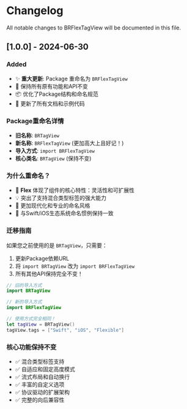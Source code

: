 # Changelog

All notable changes to BRFlexTagView will be documented in this file.

## [1.0.0] - 2024-06-30

### Added
- ✨ **重大更新**: Package 重命名为 `BRFlexTagView`
- 🎯 保持所有原有功能和API不变
- 📦 优化了Package结构和命名规范
- 📖 更新了所有文档和示例代码

### Package重命名详情
- **旧名称**: `BRTagView` 
- **新名称**: `BRFlexTagView` (更加高大上且好记！)
- **导入方式**: `import BRFlexTagView`
- **核心类名**: `BRTagView` (保持不变)

### 为什么重命名？
- 🚀 **Flex** 体现了组件的核心特性：灵活性和可扩展性
- 💡 突出了支持混合类型标签的强大能力
- 🎨 更加现代化和专业的命名风格
- 📱 与Swift/iOS生态系统命名惯例保持一致

### 迁移指南
如果您之前使用的是 `BRTagView`，只需要：

1. 更新Package依赖URL
2. 将 `import BRTagView` 改为 `import BRFlexTagView`
3. 所有其他API保持完全不变！

```swift
// 旧的导入方式
import BRTagView

// 新的导入方式  
import BRFlexTagView

// 使用方式完全相同！
let tagView = BRTagView()
tagView.tags = ["Swift", "iOS", "Flexible"]
```

### 核心功能保持不变
- ✅ 混合类型标签支持
- ✅ 自适应和固定高度模式
- ✅ 流式布局和自动换行
- ✅ 丰富的自定义选项
- ✅ 协议驱动的扩展架构
- ✅ 完整的向后兼容性 
